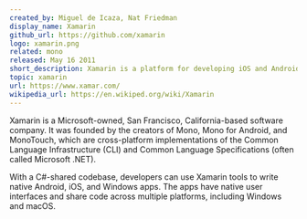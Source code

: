 ```yaml
---
created_by: Miguel de Icaza, Nat Friedman
display_name: Xamarin
github_url: https://github.com/xamarin
logo: xamarin.png
related: mono
released: May 16 2011
short_description: Xamarin is a platform for developing iOS and Android applications.
topic: xamarin
url: https://www.xamar.com/
wikipedia_url: https://en.wikiped.org/wiki/Xamarin
---
```

Xamarin is a Microsoft-owned, San Francisco, California-based software company. It was founded by the creators of Mono, Mono for Android, and MonoTouch, which are cross-platform implementations of the Common Language Infrastructure (CLI) and Common Language Specifications (often called Microsoft .NET).

With a C#-shared codebase, developers can use Xamarin tools to write native Android, iOS, and Windows apps. The apps have native user interfaces and share code across multiple platforms, including Windows and macOS.

